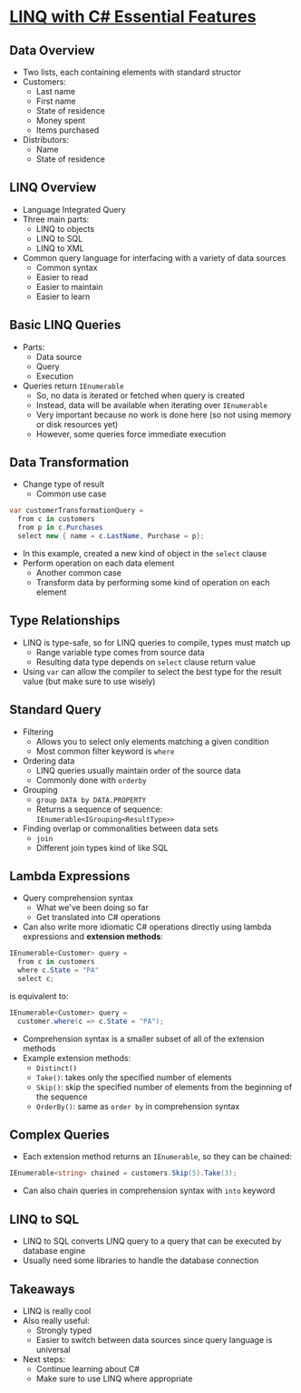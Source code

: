 # [LINQ with C# Essential Features](https://www.lynda.com/LINQ-tutorials/Use-exercise-files/397357/451078-4.html)

## Data Overview

+ Two lists, each containing elements with standard structor
+ Customers:
  + Last name
  + First name
  + State of residence
  + Money spent
  + Items purchased
+ Distributors:
  + Name
  + State of residence
  
## LINQ Overview

+ Language Integrated Query
+ Three main parts:
  + LINQ to objects
  + LINQ to SQL
  + LINQ to XML
+ Common query language for interfacing with a variety of data sources
  + Common syntax
  + Easier to read
  + Easier to maintain
  + Easier to learn
  
## Basic LINQ Queries

+ Parts:
  + Data source
  + Query
  + Execution
+ Queries return `IEnumerable`
  + So, no data is iterated or fetched when query is created
  + Instead, data will be available when iterating over `IEnumerable`
  + Very important because no work is done here (so not using memory or disk resources yet)
  + However, some queries force immediate execution

## Data Transformation

+ Change type of result
  + Common use case
```csharp
var customerTransformationQuery = 
  from c in customers
  from p in c.Purchases
  select new { name = c.LastName, Purchase = p};
```
  + In this example, created a new kind of object in the `select` clause
+ Perform operation on each data element
  + Another common case
  + Transform data by performing some kind of operation on each element
  
## Type Relationships

+ LINQ is type-safe, so for LINQ queries to compile, types must match up
  + Range variable type comes from source data
  + Resulting data type depends on `select` clause return value
+ Using `var` can allow the compiler to select the best type for the result value (but make sure to use wisely)

## Standard Query

+ Filtering
  + Allows you to select only elements matching a given condition
  + Most common filter keyword is `where`
+ Ordering data
  + LINQ queries usually maintain order of the source data
  + Commonly done with `orderby`
+ Grouping
  + `group DATA by DATA.PROPERTY`
  + Returns a sequence of sequence: `IEnumerable<IGrouping<ResultType>>`
+ Finding overlap or commonalities between data sets
  + `join`
  + Different join types kind of like SQL

## Lambda Expressions

+ Query comprehension syntax
  + What we've been doing so far
  + Get translated into C# operations
+ Can also write more idiomatic C# operations directly using lambda expressions and **extension methods**:
```csharp
IEnumerable<Customer> query =
  from c in customers
  where c.State = "PA"
  select c;
```
is equivalent to:
```csharp
IEnumerable<Customer> query =
  customer.where(c => c.State = "PA");
```
+ Comprehension syntax is a smaller subset of all of the extension methods
+ Example extension methods:
  + `Distinct()`
  + `Take()`: takes only the specified number of elements
  + `Skip()`: skip the specified number of elements from the beginning of the sequence
  + `OrderBy()`: same as `order by` in comprehension syntax

## Complex Queries

+ Each extension method returns an `IEnumerable`, so they can be chained:
```csharp
IEnumerable<string> chained = customers.Skip(5).Take(3);
```
+ Can also chain queries in comprehension syntax with `into` keyword

## LINQ to SQL

+ LINQ to SQL converts LINQ query to a query that can be executed by database engine
+ Usually need some libraries to handle the database connection

## Takeaways

+ LINQ is really cool
+ Also really useful:
  + Strongly typed
  + Easier to switch between data sources since query language is universal
+ Next steps:
  + Continue learning about C#
  + Make sure to use LINQ where appropriate
